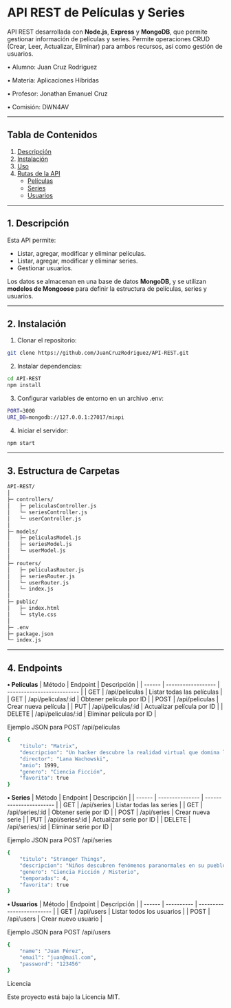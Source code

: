 # API REST de Películas y Series

API REST desarrollada con **Node.js**, **Express** y **MongoDB**, que permite gestionar información de películas y series. Permite operaciones CRUD (Crear, Leer, Actualizar, Eliminar) para ambos recursos, así como gestión de usuarios.

• Alumno: Juan Cruz Rodríguez

• Materia: Aplicaciones Híbridas

• Profesor: Jonathan Emanuel Cruz

• Comisión: DWN4AV

---

## Tabla de Contenidos

1. [Descripción](#descripción)
2. [Instalación](#instalación)
3. [Uso](#uso)
4. [Rutas de la API](#rutas-de-la-api)
   - [Películas](#películas)
   - [Series](#series)
   - [Usuarios](#usuarios)

---

## 1. Descripción

Esta API permite:

- Listar, agregar, modificar y eliminar películas.
- Listar, agregar, modificar y eliminar series.
- Gestionar usuarios.

Los datos se almacenan en una base de datos **MongoDB**, y se utilizan **modelos de Mongoose** para definir la estructura de películas, series y usuarios.

---

## 2. Instalación

1. Clonar el repositorio:

```bash
git clone https://github.com/JuanCruzRodriguez/API-REST.git
```

2. Instalar dependencias:

```bash
cd API-REST
npm install
```

3. Configurar variables de entorno en un archivo .env:

```bash
PORT=3000
URI_DB=mongodb://127.0.0.1:27017/miapi
```

4. Iniciar el servidor:

```bash
npm start
```

---

## 3. Estructura de Carpetas

```bash
API-REST/
│
├─ controllers/
│   ├─ peliculasController.js
│   └─ seriesController.js
│   └─ userController.js
│
├─ models/
│   ├─ peliculasModel.js
│   ├─ seriesModel.js
│   └─ userModel.js
│
├─ routers/
│   ├─ peliculasRouter.js
│   ├─ seriesRouter.js
│   └─ userRouter.js
│   └─ index.js
│
├─ public/
│   ├─ index.html
│   └─ style.css
│
├─ .env
├─ package.json
└─ index.js
```

---

## 4. Endpoints

**• Películas**
| Método | Endpoint           | Descripción                |
| ------ | ------------------ | -------------------------- |
| GET    | /api/peliculas     | Listar todas las películas |
| GET    | /api/peliculas/:id | Obtener película por ID    |
| POST   | /api/peliculas     | Crear nueva película       |
| PUT    | /api/peliculas/:id | Actualizar película por ID |
| DELETE | /api/peliculas/:id | Eliminar película por ID   |

Ejemplo JSON para POST /api/peliculas
```bash
{
    "titulo": "Matrix",
    "descripcion": "Un hacker descubre la realidad virtual que domina la humanidad",
    "director": "Lana Wachowski",
    "anio": 1999,
    "genero": "Ciencia Ficción",
    "favorita": true
}
```

**• Series**
| Método | Endpoint        | Descripción             |
| ------ | --------------- | ----------------------- |
| GET    | /api/series     | Listar todas las series |
| GET    | /api/series/:id | Obtener serie por ID    |
| POST   | /api/series     | Crear nueva serie       |
| PUT    | /api/series/:id | Actualizar serie por ID |
| DELETE | /api/series/:id | Eliminar serie por ID   |

Ejemplo JSON para POST /api/series
```bash
{
    "titulo": "Stranger Things",
    "descripcion": "Niños descubren fenómenos paranormales en su pueblo",
    "genero": "Ciencia Ficción / Misterio",
    "temporadas": 4,
    "favorita": true
}
```

**• Usuarios**
| Método | Endpoint   | Descripción               |
| ------ | ---------- | ------------------------- |
| GET    | /api/users | Listar todos los usuarios |
| POST   | /api/users | Crear nuevo usuario       |

Ejemplo JSON para POST /api/users
```bash
{
    "name": "Juan Pérez",
    "email": "juan@mail.com",
    "password": "123456"
}
```




Licencia

Este proyecto está bajo la Licencia MIT.




